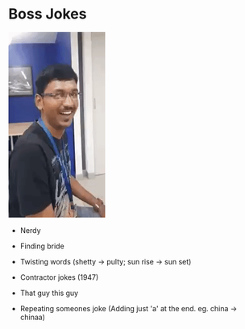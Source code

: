 # Boss Jokes

![](boss.gif)

- Nerdy
- Finding bride

- Twisting words (shetty -> pulty; sun rise -> sun set)
- Contractor jokes (1947)
- That guy this guy
- Repeating someones joke (Adding just 'a' at the end. eg. china -> chinaa)
